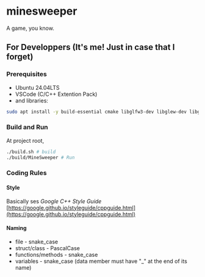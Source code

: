 # minesweeper

A game, you know.

## For Developpers (It's me! Just in case that I forget)

### Prerequisites
- Ubuntu 24.04LTS
- VSCode (C/C++ Extention Pack)
- and libraries:
```bash
sudo apt install -y build-essential cmake libglfw3-dev libglew-dev libgtest-dev
```
### Build and Run
At project root,
```bash
./build.sh # build
./build/MineSweeper # Run
```
### Coding Rules
#### Style
Basically ses *Google C++ Style Guide*
[https://google.github.io/styleguide/cppguide.html](https://google.github.io/styleguide/cppguide.html) 

#### Naming
- file - snake_case
- struct/class - PascalCase
- functions/methods - snake_case
- variables - snake_case (data member must have "_" at the end of its name)
